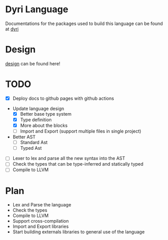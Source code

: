 # Dyri Language

Documentations for the packages used to build this language can be found at [dyri](https://programingisthefuture.github.io/Dyri/)

# Design

[design](https://programingisthefuture.github.io/Dyri/cli/design.html) can be found here!

# TODO

- [x] Deploy docs to github pages with github actions
- Update language design
  - [x] Better base type system
  - [x] Type definition
  - [x] More about the blocks
  - [ ] Import and Export (support multiple files in single project)
- Better AST
  - [ ] Standard Ast
  - [ ] Typed Ast
- [ ] Lexer to lex and parse all the new syntax into the AST
- [ ] Check the types that can be type-inferred and statically typed
- [ ] Compile to LLVM

# Plan

- Lex and Parse the language
- Check the types
- Compile to LLVM
- Support cross-compilation
- Import and Export libraries
- Start building externals libraries to general use of the language
